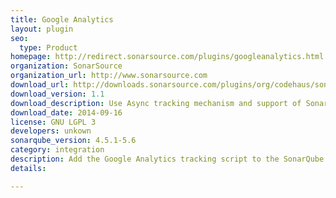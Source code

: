 ```yaml
---
title: Google Analytics
layout: plugin
seo: 
  type: Product
homepage: http://redirect.sonarsource.com/plugins/googleanalytics.html
organization: SonarSource
organization_url: http://www.sonarsource.com
download_url: http://downloads.sonarsource.com/plugins/org/codehaus/sonar-plugins/sonar-googleanalytics-plugin/1.1/sonar-googleanalytics-plugin-1.1.jar
download_version: 1.1
download_description: Use Async tracking mechanism and support of SonarQube 5.0
download_date: 2014-09-16
license: GNU LGPL 3
developers: unkown
sonarqube_version: 4.5.1-5.6
category: integration
description: Add the Google Analytics tracking script to the SonarQube web application.
details: 

---
```

